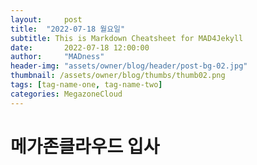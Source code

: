 ```yaml
---
layout:     post
title:  "2022-07-18 월요일"
subtitle: This is Markdown Cheatsheet for MAD4Jekyll
date:       2022-07-18 12:00:00
author:     "MADness"
header-img: "assets/owner/blog/header/post-bg-02.jpg"
thumbnail: /assets/owner/blog/thumbs/thumb02.png
tags: [tag-name-one, tag-name-two]
categories: MegazoneCloud
---
```


# 메가존클라우드 입사